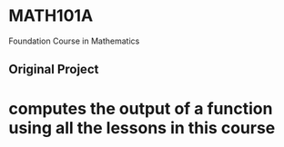 # MATH101A
Foundation Course in Mathematics

## Original Project
# computes the output of a function using all the lessons in this course
